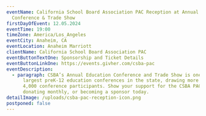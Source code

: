 ```yaml
---
eventName: California School Board Association PAC Reception at Annual Education
  Conference & Trade Show
firstDayOfEvent: 12.05.2024
eventTime: 19:00
timeZone: America/Los_Angeles
eventCity: Anaheim, CA
eventLocation: Anaheim Marriott
clientName: California School Board Association PAC
eventButtonTextOne: Sponsorship and Ticket Details
eventButtonLinkOne: https://events.givher.com/csba-pac
eventDescription:
  - paragraph: CSBA’s Annual Education Conference and Trade Show is one of the
      largest preK-12 education conferences in the state, drawing more than
      4,000 conference participants. Show your support for the CSBA PAC by
      donating monthly, or becoming a sponsor today.
detailImage: /uploads/csba-pac-reception-icon.png
postponed: false
---
```

